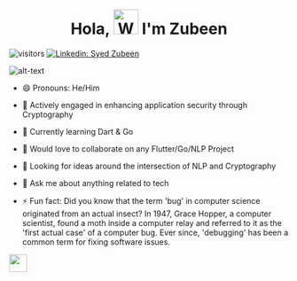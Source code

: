 <h1 align="center"> 
         Hola, <img src="https://raw.githubusercontent.com/nixin72/nixin72/master/wave.gif" 
         alt="Waving hand animated gif"
         height="45"
         width="45" /> I'm Zubeen
</h1>

![visitors](https://visitor-badge.laobi.icu/badge?page_id=syedzubeen.syedzubeen)
[![Linkedin: Syed Zubeen](https://img.shields.io/badge/LinkedIn--brightgreen?style=flat&logoColor=red&link=https%3A%2F%2Fwww.linkedin.com%2Fin%2Fsyedzubeen%2F)](https://www.linkedin.com/in/syedzubeen/)


![alt-text](https://media.giphy.com/media/26u4nJPf0JtQPdStq/giphy.gif)

- 😄 Pronouns: He/Him
- 🔭 Actively engaged in enhancing application security through Cryptography
- 🌱 Currently learning Dart & Go
- 👯 Would love to collaborate on any Flutter/Go/NLP Project
- 🤔 Looking for ideas around the intersection of NLP and Cryptography
- 💬 Ask me about anything related to tech

- ⚡ Fun fact: Did you know that the term 'bug' in computer science originated from an actual insect? In 1947, Grace Hopper, a computer scientist, found a moth inside a computer relay and referred to it as the 'first actual case' of a computer bug. Ever since, 'debugging' has been a common term for fixing software issues. 






[<img align="left" height="32" width="32" src="https://cdn.jsdelivr.net/npm/simple-icons@v3/icons/twitter.svg" />][Twitter]

[Twitter]: https://twitter.com/ZubeenSyed
